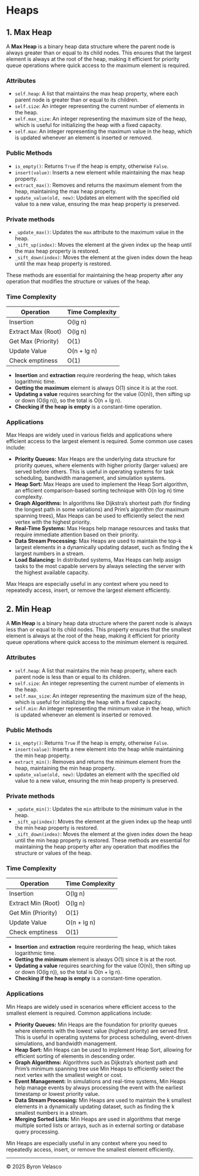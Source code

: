 # **Heaps**

## **1. Max Heap**

A **Max Heap** is a binary heap data structure where the parent node is always greater than or equal to its child nodes. This ensures that the largest element is always at the root of the heap, making it efficient for priority queue operations where quick access to the maximum element is required.

### Attributes

- `self.heap`: A list that maintains the max heap property, where each parent node is greater than or equal to its children.
- `self.size`: An integer representing the current number of elements in the heap.
- `self.max_size`: An integer representing the maximum size of the heap, which is useful for initializing the heap with a fixed capacity.
- `self.max`: An integer representing the maximum value in the heap, which is updated whenever an element is inserted or removed.

### Public Methods

- `is_empty()`: Returns `True` if the heap is empty, otherwise `False`.
- `insert(value)`: Inserts a new element while maintaining the max heap property.
- `extract_max()`: Removes and returns the maximum element from the heap, maintaining the max heap property.
- `update_value(old, new)`: Updates an element with the specified old value to a new value, ensuring the max heap property is preserved.

### Private methods

- `_update_max()`: Updates the `max` attribute to the maximum value in the heap.
- `_sift_up(index)`: Moves the element at the given index up the heap until the max heap property is restored.
- `_sift_down(index)`: Moves the element at the given index down the heap until the max heap property is restored.

These methods are essential for maintaining the heap property after any operation that modifies the structure or values of the heap.

### Time Complexity

| Operation             | Time Complexity |
|-----------------------|----------------|
| Insertion             | O(lg n)       |
| Extract Max (Root)    | O(lg n)       |
| Get Max (Priority)    | O(1)           |
| Update Value          | O(n + lg n)   |
| Check emptiness       | O(1)           |

- **Insertion** and **extraction** require reordering the heap, which takes logarithmic time.
- **Getting the maximum** element is always O(1) since it is at the root.
- **Updating a value** requires searching for the value (O(n)), then sifting up or down (O(lg n)), so the total is O(n + lg n).
- **Checking if the heap is empty** is a constant-time operation.

### Applications

Max Heaps are widely used in various fields and applications where efficient access to the largest element is required. Some common use cases include:

- **Priority Queues:** Max Heaps are the underlying data structure for priority queues, where elements with higher priority (larger values) are served before others. This is useful in operating systems for task scheduling, bandwidth management, and simulation systems.
- **Heap Sort:** Max Heaps are used to implement the Heap Sort algorithm, an efficient comparison-based sorting technique with O(n log n) time complexity.
- **Graph Algorithms:** In algorithms like Dijkstra’s shortest path (for finding the longest path in some variations) and Prim’s algorithm (for maximum spanning trees), Max Heaps can be used to efficiently select the next vertex with the highest priority.
- **Real-Time Systems:** Max Heaps help manage resources and tasks that require immediate attention based on their priority.
- **Data Stream Processing:** Max Heaps are used to maintain the top-k largest elements in a dynamically updating dataset, such as finding the k largest numbers in a stream.
- **Load Balancing:** In distributed systems, Max Heaps can help assign tasks to the most capable servers by always selecting the server with the highest available capacity.

Max Heaps are especially useful in any context where you need to repeatedly access, insert, or remove the largest element efficiently.

## **2. Min Heap**

A **Min Heap** is a binary heap data structure where the parent node is always less than or equal to its child nodes. This property ensures that the smallest element is always at the root of the heap, making it efficient for priority queue operations where quick access to the minimum element is required.

### Attributes

- `self.heap`: A list that maintains the min heap property, where each parent node is less than or equal to its children.
- `self.size`: An integer representing the current number of elements in the heap.
- `self.max_size`: An integer representing the maximum size of the heap, which is useful for initializing the heap with a fixed capacity.
- `self.min`: An integer representing the minimum value in the heap, which is updated whenever an element is inserted or removed.

### Public Methods

- `is_empty()`: Returns `True` if the heap is empty, otherwise `False`.
- `insert(value)`: Inserts a new element into the heap while maintaining the min heap property.
- `extract_min()`: Removes and returns the minimum element from the heap, maintaining the min heap property.
- `update_value(old, new)`: Updates an element with the specified old value to a new value, ensuring the min heap property is preserved.

### Private methods

- `_update_min()`: Updates the `min` attribute to the minimum value in the heap.
- `_sift_up(index)`: Moves the element at the given index up the heap until the min heap property is restored.
- `_sift_down(index)`: Moves the element at the given index down the heap until the min heap property is restored.
These methods are essential for maintaining the heap property after any operation that modifies the structure or values of the heap.

### Time Complexity

| Operation             | Time Complexity |
|-----------------------|----------------|
| Insertion             | O(lg n)       |
| Extract Min (Root)    | O(lg n)       |
| Get Min (Priority)    | O(1)           |
| Update Value          | O(n + lg n)   |
| Check emptiness       | O(1)           |

- **Insertion** and **extraction** require reordering the heap, which takes logarithmic time.
- **Getting the minimum** element is always O(1) since it is at the root.
- **Updating a value** requires searching for the value (O(n)), then sifting up or down (O(lg n)), so the total is O(n + lg n).
- **Checking if the heap is empty** is a constant-time operation.

### Applications

Min Heaps are widely used in scenarios where efficient access to the smallest element is required. Common applications include:

- **Priority Queues:** Min Heaps are the foundation for priority queues where elements with the lowest value (highest priority) are served first. This is useful in operating systems for process scheduling, event-driven simulations, and bandwidth management.
- **Heap Sort:** Min Heaps can be used to implement Heap Sort, allowing for efficient sorting of elements in descending order.
- **Graph Algorithms:** Algorithms such as Dijkstra’s shortest path and Prim’s minimum spanning tree use Min Heaps to efficiently select the next vertex with the smallest weight or cost.
- **Event Management:** In simulations and real-time systems, Min Heaps help manage events by always processing the event with the earliest timestamp or lowest priority value.
- **Data Stream Processing:** Min Heaps are used to maintain the k smallest elements in a dynamically updating dataset, such as finding the k smallest numbers in a stream.
- **Merging Sorted Lists:** Min Heaps are used in algorithms that merge multiple sorted lists or arrays, such as in external sorting or database query processing.

Min Heaps are especially useful in any context where you need to repeatedly access, insert, or remove the smallest element efficiently.

---
© 2025 Byron Velasco
